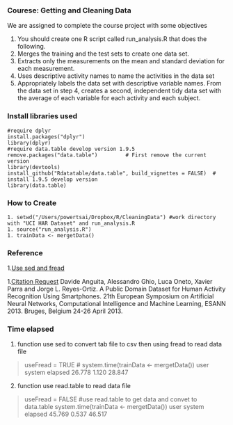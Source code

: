 ### Courese: Getting and Cleaning Data 
We are assigned to complete the course project with some objectives
1. You should create one R script called run_analysis.R that does the following. 
1. Merges the training and the test sets to create one data set.
1. Extracts only the measurements on the mean and standard deviation for each measurement. 
1. Uses descriptive activity names to name the activities in the data set
1. Appropriately labels the data set with descriptive variable names. From the data set in step 4, creates a second, independent tidy data set with the average of each variable for each activity and each subject.

### Install libraries used
```
#require dplyr
install.packages("dplyr") 
library(dplyr) 
#require data.table develop version 1.9.5 
remove.packages("data.table")         # First remove the current version
library(devtools)    
install_github("Rdatatable/data.table", build_vignettes = FALSE)  # install 1.9.5 develop version
library(data.table) 
```

### How to Create  
```
1. setwd("/Users/powertsai/Dropbox/R/CleaningData") #work directory with "UCI HAR Dataset" and run_analysis.R
1. source("run_analysis.R")
1. trainData <- mergetData()
```



### Reference
1.[Use sed and fread ](http://stackoverflow.com/questions/22229109/r-data-table-fread-command-how-to-read-large-files-with-irregular-separators)

1.[Citation Request](http://archive.ics.uci.edu/ml/datasets/Human+Activity+Recognition+Using+Smartphones)
Davide Anguita, Alessandro Ghio, Luca Oneto, Xavier Parra and Jorge L. Reyes-Ortiz. A Public Domain Dataset for Human Activity Recognition Using Smartphones. 21th European Symposium on Artificial Neural Networks, Computational Intelligence and Machine Learning, ESANN 2013. Bruges, Belgium 24-26 April 2013.

### Time elapsed
1. function use sed to convert tab file to csv then using fread to read data file
> useFread = TRUE    #
> system.time(trainData <- mergetData())
   user  system elapsed 
 26.778   1.120  28.847 
2. function use read.table to read data file
> useFread = FALSE   #use read.table to get data and convet to data.table
> system.time(trainData <- mergetData())
   user  system elapsed 
 45.769   0.537  46.517 

